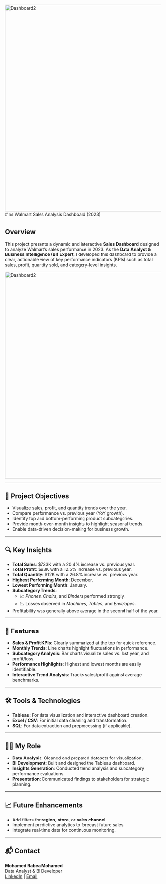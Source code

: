 <img width="666" alt="Dashboard2" src="https://github.com/user-attachments/assets/4ad5893e-14da-446d-a831-a0fffcf679d5" /># 📊 Walmart Sales Analysis Dashboard (2023)

## Overview
This project presents a dynamic and interactive **Sales Dashboard** designed to analyze Walmart’s sales performance in 2023. As the **Data Analyst & Business Intelligence (BI) Expert**, I developed this dashboard to provide a clear, actionable view of key performance indicators (KPIs) such as total sales, profit, quantity sold, and category-level insights.

<img width="666" alt="Dashboard2" src="https://github.com/user-attachments/assets/80a802e9-ef7f-4678-922a-a7967e58e359" />



---

## 🎯 Project Objectives
- Visualize sales, profit, and quantity trends over the year.
- Compare performance vs. previous year (YoY growth).
- Identify top and bottom-performing product subcategories.
- Provide month-over-month insights to highlight seasonal trends.
- Enable data-driven decision-making for business growth.

---

## 🔍 Key Insights
- **Total Sales**: $733K with a 20.4% increase vs. previous year.
- **Total Profit**: $93K with a 12.5% increase vs. previous year.
- **Total Quantity**: $12K with a 26.8% increase vs. previous year.
- **Highest Performing Month**: December.
- **Lowest Performing Month**: January.
- **Subcategory Trends**:
  - 📈 *Phones*, *Chairs*, and *Binders* performed strongly.
  - 📉 Losses observed in *Machines*, *Tables*, and *Envelopes*.
- Profitability was generally above average in the second half of the year.

---

## 📌 Features
- **Sales & Profit KPIs**: Clearly summarized at the top for quick reference.
- **Monthly Trends**: Line charts highlight fluctuations in performance.
- **Subcategory Analysis**: Bar charts visualize sales vs. last year, and profit/loss.
- **Performance Highlights**: Highest and lowest months are easily identifiable.
- **Interactive Trend Analysis**: Tracks sales/profit against average benchmarks.

---

## 🛠 Tools & Technologies
- **Tableau**: For data visualization and interactive dashboard creation.
- **Excel / CSV**: For initial data cleaning and transformation.
- **SQL**: For data extraction and preprocessing (if applicable).

---

## 👨‍💻 My Role
- **Data Analysis**: Cleaned and prepared datasets for visualization.
- **BI Development**: Built and designed the Tableau dashboard.
- **Insights Generation**: Conducted trend analysis and subcategory performance evaluations.
- **Presentation**: Communicated findings to stakeholders for strategic planning.

---

## 📈 Future Enhancements
- Add filters for **region**, **store**, or **sales channel**.
- Implement predictive analytics to forecast future sales.
- Integrate real-time data for continuous monitoring.

---

## 📬 Contact
**Mohamed Rabea Mohamed**  
Data Analyst & BI Developer  
[LinkedIn](https://www.linkedin.com/in/mohamed-rabea-991373261/) | [Email](mailto:mhmdrby769@gmail.com)

